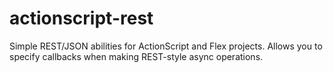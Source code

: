 actionscript-rest
=================

Simple REST/JSON abilities for ActionScript and Flex projects. Allows you to specify callbacks when making REST-style async operations.
